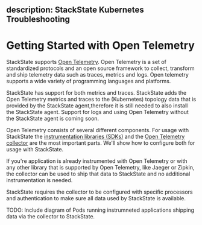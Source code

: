 description: StackState Kubernetes Troubleshooting
---

# Getting Started with Open Telemetry

StackState supports [Open Telemetry](https://opentelemetry.io/docs/what-is-opentelemetry/). Open Telemetry is a set of standardized protocols and an open source framework to collect, transform and ship telemetry data such as traces, metrics and logs. Open telemetry supports a wide variety of programming languages and platforms. 

StackState has support for both metrics and traces. StackState adds the Open Telemetry metrics and traces to the (Kubernetes) topology data that is provided by the StackState agent,therefore it is still needed to also install the StackState agent. Support for logs and using Open Telemetry without the StackState agent is coming soon.

Open Telemetry consists of several different components. For usage with StackState the [instrumentation libraries (SDKs)](https://opentelemetry.io/docs/languages/) and the [Open Telemetry collector](https://opentelemetry.io/docs/collector/) are the most important parts. We'll show how to configure both for usage with StackState.

If you're application is already instrumented with Open Telemetry or with any other library that is supported by Open Telemetry, like Jaeger or Zipkin, the collector can be used to ship that data to StackState and no additional instrumentation is needed.

StackState requires the collector to be configured with specific processors and authentication to make sure all data used by StackState is available.

TODO: Include diagram of Pods running instrumneted applications shipping data via the collector to StackState.